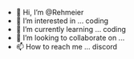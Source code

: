 - 👋 Hi, I’m @Rehmeier
- 👀 I’m interested in ... coding
- 🌱 I’m currently learning ... coding
- 💞️ I’m looking to collaborate on ...
- 📫 How to reach me ... discord 

<!---
Rehmeier/Rehmeier is a ✨ special ✨ repository because its `README.md` (this file) appears on your GitHub profile.
You can click the Preview link to take a look at your changes.
--->

